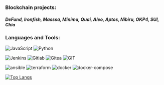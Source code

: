 ### Blockchain projects:
##### DeFund, Ironfish, Masssa, Minima, Quai, Aleo, Aptos, Nibiru, OKP4, SUI, Chia

### Languages and Tools:
![JavaScript](https://img.shields.io/badge/-JavaScript-090909?style=for-the-badge&logo=JavaScript&logoColor=E9D54D)
![Python](https://img.shields.io/badge/-Python-090909?style=for-the-badge&logo=python&logoColor=097CDB)

![Jenkins](https://img.shields.io/badge/-Jenkins-090909?style=for-the-badge&logo=jenkins&logoColor=47C5FB)
![Gitlab](https://img.shields.io/badge/-Gitlab-090909?style=for-the-badge&logo=gitlab&logoColor=F8C52C)
![Gitea](https://img.shields.io/badge/-Gitea-090909?style=for-the-badge&logo=gitea&logoColor=F88C00)
![GIT](https://img.shields.io/badge/-GIT-090909?style=for-the-badge&logo=git&logoColor=6296CC)

![ansible](https://img.shields.io/badge/-ansible-090909?style=for-the-badge&logo=ansible&logoColor=6296CC)
![terraform](https://img.shields.io/badge/-ansible-090909?style=for-the-badge&logo=terraform&logoColor=6296CC)
![docker](https://img.shields.io/badge/-docker-090909?style=for-the-badge&logo=docker&logoColor=6296CC)
![docker-compose](https://img.shields.io/badge/-docker_compose-090909?style=for-the-badge&logo=docker&logoColor=6296CC)





[![Top Langs](https://github-readme-stats.vercel.app/api/top-langs/?username=pernatik&layout=compact&theme=vision-friendly-dark)](https://github.com/anuraghazra/github-readme-stats)
<!--

ansible
terraform

**pernatik/pernatik** is a ✨ _special_ ✨ repository because its `README.md` (this file) appears on your GitHub profile.

Here are some ideas to get you started:

- 🔭 I’m currently working on ...
- 🌱 I’m currently learning ...
- 👯 I’m looking to collaborate on ...
- 🤔 I’m looking for help with ...
- 💬 Ask me about ...
- 📫 How to reach me: ...
- 😄 Pronouns: ...
- ⚡ Fun fact: ...

DeFund
Ironfish
Masssa
Minima
Quai
Aleo
Aptos
Nibiru
OKP4
SUI

-->
